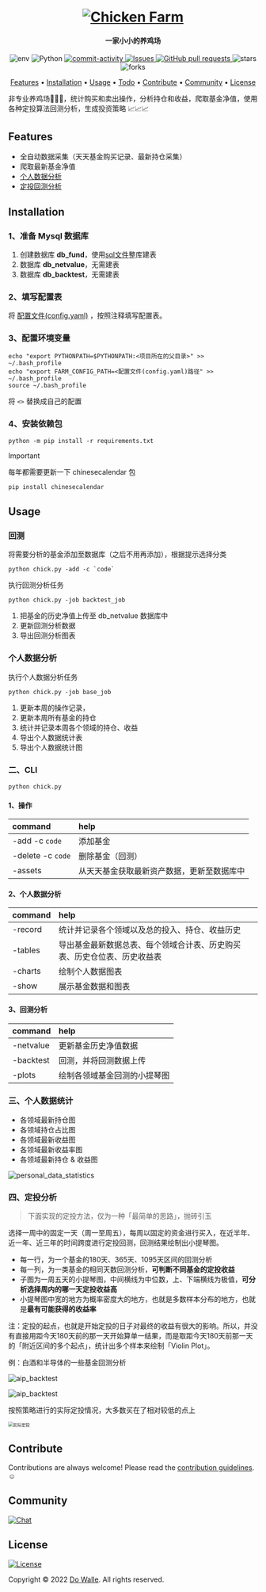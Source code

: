 <h1 align="center">
  <br>
  <a href="https://github.com/WalleDong/ChickenFarm"><img src="./docs/images/logo.png" alt="Chicken Farm"></a>
</h1>
<h4 align="center">一家小小的养鸡场 </h4>

<p align="center">
    <a>
      <img alt="env" src="https://img.shields.io/badge/macOS-passing-green?logo=apple" />
    </a>
    <a>
      <img alt="Python" src="https://img.shields.io/badge/Python-3.9-blue?logo=python&logoColor=white" />
    </a>
    <a href="https://github.com/dowalle/ChickenFarm/graphs/commit-activity">
      <img alt="commit-activity" src="https://img.shields.io/github/last-commit/dowalle/ChickenFarm.svg?logo=github&logoColor=white" />
    </a>
    <a href="https://github.com/dowalle/ChickenFarm/issues">
      <img alt="Issues" src="https://img.shields.io/github/issues/dowalle/ChickenFarm?style=flat&color=6A5EF6&label=Issues&logo=github" />
    </a>
    <a href="https://github.com/dowalle/ChickenFarm/pulls">
      <img alt="GitHub pull requests" src="https://img.shields.io/github/issues-pr/dowalle/ChickenFarm?color=0088ff&logo=github" />
    </a>
    <a>
      <img alt="stars" src="https://img.shields.io/github/stars/dowalle/ChickenFarm?color=E3BA3E&logo=github" />
    </a>
    <a>
      <img alt="forks" src="https://img.shields.io/github/forks/dowalle/ChickenFarm?color=5EEDF6&logo=github" />
    </a>
  </p>
<p align="center">
  <a href="#Features">Features</a> •
  <a href="#Installation">Installation</a> •
  <a href="#Usage">Usage</a> •
  <a href="#Todo">Todo</a> •
  <a href="#Contribute">Contribute</a> •
  <a href="#Community">Community</a> •
  <a href="#License">License</a>
</p>

非专业养鸡场:hatching_chick::hatched_chick::baby_chick:，统计购买和卖出操作，分析持仓和收益，爬取基金净值，使用各种定投算法回测分析，生成投资策略 :chart_with_upwards_trend::chart_with_upwards_trend::chart_with_upwards_trend:

## Features
- 全自动数据采集（天天基金购买记录、最新持仓采集）
- 爬取最新基金净值
- [个人数据分析](#个人数据统计图)
- [定投回测分析](#定投分析图)

## Installation

### 1、准备 Mysql 数据库

1. 创建数据库 **db_fund**，使用[sql文件](./sql/DDL_db_fund.sql)整库建表
2. 数据库 **db_netvalue**，无需建表
3. 数据库 **db_backtest**，无需建表

### 2、填写配置表

将 [配置文件(config.yaml)](./config.yaml) ，按照注释填写配置表。

### 3、配置环境变量

```shell
echo "export PYTHONPATH=$PYTHONPATH:<项目所在的父目录>" >> ~/.bash_profile
echo "export FARM_CONFIG_PATH=<配置文件(config.yaml)路径" >> ~/.bash_profile
source ~/.bash_profile
```

将 `<>` 替换成自己的配置

### 4、安装依赖包

```shell
python -m pip install -r requirements.txt
```

> [!IMPORTANT]
>
> 每年都需要更新一下 chinesecalendar 包
>
> ```bash
> pip install chinesecalendar
> ```

## Usage

### 回测

将需要分析的基金添加至数据库（之后不用再添加），根据提示选择分类

```shell
python chick.py -add -c `code`
```

执行回测分析任务

```shell
python chick.py -job backtest_job
```

1. 把基金的历史净值上传至 db_netvalue 数据库中
2. 更新回测分析数据
3. 导出回测分析图表

### 个人数据分析

执行个人数据分析任务

```shell
python chick.py -job base_job
```

1. 更新本周的操作记录，
2. 更新本周所有基金的持仓
3. 统计并记录本周各个领域的持仓、收益
4. 导出个人数据统计表
5. 导出个人数据统计图

### 二、CLI

```shell
python chick.py
```

#### 1、操作

| command                         | help                                           |
| :------------------------------ | :--------------------------------------------- |
| -add -c `code`                  | 添加基金                                       |
| -delete -c `code`               | 删除基金（回测）                                       |
| -assets            | 从天天基金获取最新资产数据，更新至数据库中         |

#### 2、个人数据分析

| command         | help                                                         |
| :-------------- | :----------------------------------------------------------- |
| -record | 统计并记录各个领域以及总的投入、持仓、收益历史               |
| -tables         | 导出基金最新数据总表、每个领域合计表、历史购买表、历史仓位表、历史收益表 |
| -charts         | 绘制个人数据图表                                             |
| -show                           | 展示基金数据和图表                           |

#### 3、回测分析

| command         | help                         |
| :-------------- | :--------------------------- |
| -netvalue       | 更新基金历史净值数据         |
| -backtest       | 回测，并将回测数据上传       |
| -plots | 绘制各领域基金回测的小提琴图 |

### 三、个人数据统计

- 各领域最新持仓图
- 各领域持仓占比图
- 各领域最新收益图
- 各领域最新收益率图
- 各领域最新持仓 & 收益图

![personal_data_statistics](./docs/images/1.png)

### 四、定投分析

> 下面实现的定投方法，仅为一种「最简单的思路」，抛砖引玉
>

选择一周中的固定一天（周一至周五），每周以固定的资金进行买入，在近半年、近一年、近三年的时间跨度进行定投回测，回测结果绘制出小提琴图。

- 每一行，为一个基金的180天、365天、1095天区间的回测分析
- 每一列，为一类基金的相同天数回测分析，**可判断不同基金的定投收益**
- 子图为一周五天的小提琴图，中间横线为中位数，上、下端横线为极值，**可分析选择周内的哪一天定投收益高**
- 小提琴图中宽的地方为概率密度大的地方，也就是多数样本分布的地方，也就是**最有可能获得的收益率**

注：定投的起点，也就是开始定投的日子对最终的收益有很大的影响。所以，并没有直接用距今天180天前的那一天开始算单一结果，而是取距今天180天前那一天的「附近区间的多个起点」，统计出多个样本来绘制「Violin Plot」。

例：白酒和半导体的一些基金回测分析

![aip_backtest](./docs/images/2.png)

![aip_backtest](./docs/images/3.png)

按照策略进行的实际定投情况，大多数买在了相对较低的点上

<img src="./docs/images/实际定投.png" alt="实际定投" style="zoom:60%;" />

## Contribute

Contributions are always welcome!
Please read the [contribution guidelines](https://github.com/WalleDong/ChickenFarm/blob/main/docs/contribution.md).:relaxed:

## Community

[![Chat](https://img.shields.io/badge/Chat%20on-Wechat-green?logo=wechat&style=social)](./docs/images/wechat.JPG)

## License

[![License](https://img.shields.io/github/license/WalleDong/ChickenFarm?color=blue&label=license)](https://github.com/WalleDong/ChickenFarm/blob/main/LICENSE)

Copyright © 2022 [Do Walle](https://github.com/dowalle). All rights reserved.
